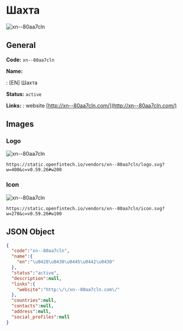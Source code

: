 
# Шахта 
![xn--80aa7cln](https://static.openfintech.io/vendors/xn--80aa7cln/logo.svg?w=400&c=v0.59.26#w200)  

## General 
 
**Code:** `xn--80aa7cln` 
 
**Name:** 
 
:	[EN] Шахта 
 
**Status:** `active` 
 
**Links:** 
: website [http://xn--80aa7cln.com/](http://xn--80aa7cln.com/) 
 

## Images 

### Logo 
 
![xn--80aa7cln](https://static.openfintech.io/vendors/xn--80aa7cln/logo.svg?w=400&c=v0.59.26#w200)  

```
https://static.openfintech.io/vendors/xn--80aa7cln/logo.svg?w=400&c=v0.59.26#w200
```  

### Icon 
 
![xn--80aa7cln](https://static.openfintech.io/vendors/xn--80aa7cln/icon.svg?w=278&c=v0.59.26#w100)  

```
https://static.openfintech.io/vendors/xn--80aa7cln/icon.svg?w=278&c=v0.59.26#w100
```  

## JSON Object 

```json
{
  "code":"xn--80aa7cln",
  "name":{
    "en":"\u0428\u0430\u0445\u0442\u0430"
  },
  "status":"active",
  "description":null,
  "links":{
    "website":"http:\/\/xn--80aa7cln.com\/"
  },
  "countries":null,
  "contacts":null,
  "address":null,
  "social_profiles":null
}
```  
